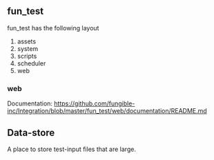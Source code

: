 ## fun_test
fun_test has the following layout
1. assets
2. system
3. scripts
4. scheduler
5. web

### web
Documentation: https://github.com/fungible-inc/Integration/blob/master/fun_test/web/documentation/README.md

## Data-store

A place to store test-input files that are large.
